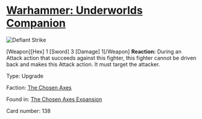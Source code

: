 # [Warhammer: Underworlds Companion](https://guidokessels.github.io/wh-underworlds)

  

![Defiant Strike](https://warhammerunderworlds.com/wp-content/uploads/sites/6/2018/02/138_ENG.png)

[Weapon][Hex] 1 [Sword] 3 [Damage] 1[/Weapon] <b>Reaction:</b> During an Attack action that succeeds against this fighter, this fighter cannot be driven back and makes this Attack action. It must target the attacker.

Type: Upgrade

Faction: [The Chosen Axes](https://guidokessels.github.io/wh-underworlds/factions/the-chosen-axes.md)

Found in: [The Chosen Axes Expansion](https://guidokessels.github.io/wh-underworlds/locations/the-chosen-axes-expansion.md)

Card number: 138
